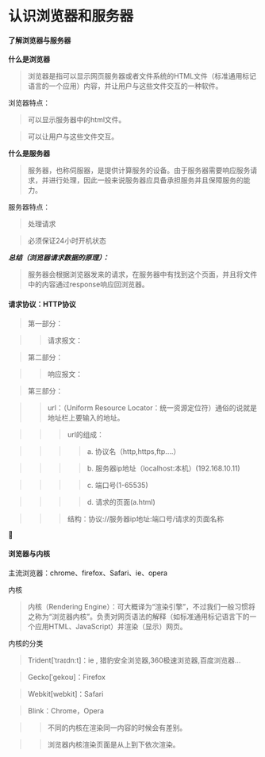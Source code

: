 
认识浏览器和服务器
================

#### 了解浏览器与服务器 ####

**什么是浏览器**

>浏览器是指可以显示网页服务器或者文件系统的HTML文件（标准通用标记语言的一个应用）内容，并让用户与这些文件交互的一种软件。

浏览器特点：

>可以显示服务器中的html文件。

>可以让用户与这些文件交互。

**什么是服务器**

>服务器，也称伺服器，是提供计算服务的设备。由于服务器需要响应服务请求，并进行处理，因此一般来说服务器应具备承担服务并且保障服务的能力。

服务器特点：

>处理请求

>必须保证24小时开机状态

***总结（浏览器请求数据的原理）：***

>服务器会根据浏览器发来的请求，在服务器中有找到这个页面，并且将文件中的内容通过response响应回浏览器。


#### 请求协议：HTTP协议 ####

>第一部分：

>>请求报文：

>第二部分：

>>响应报文：

>第三部分：

>>url：（Uniform Resource Locator：统一资源定位符）通俗的说就是 地址栏上要输入的地址。

>>>url的组成：

>>>>a. 协议名（http,https,ftp....）

>>>>b. 服务器ip地址（localhost:本机）(192.168.10.11)

>>>>c. 端口号(1-65535)

>>>>d. 请求的页面(a.html)

>>>结构：协议://服务器ip地址:端口号/请求的页面名称

 
#### 浏览器与内核 ####

主流浏览器：chrome、firefox、Safari、ie、opera

内核

>内核（Rendering Engine）：可大概译为“渲染引擎”，不过我们一般习惯将之称为“浏览器内核”。负责对网页语法的解释（如标准通用标记语言下的一个应用HTML、JavaScript）并渲染（显示）网页。

内核的分类

>Trident[ˈtraɪdn:t]：ie , 猎豹安全浏览器,360极速浏览器,百度浏览器... 

>Gecko[ˈgekoʊ]：Firefox

>Webkit[webkit]：Safari

>Blink：Chrome，Opera

>>不同的内核在渲染同一内容的时候会有差别。 

>>浏览器内核渲染页面是从上到下依次渲染。



